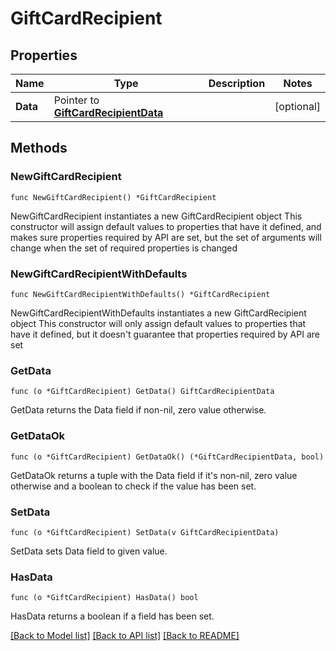 # GiftCardRecipient

## Properties

Name | Type | Description | Notes
------------ | ------------- | ------------- | -------------
**Data** | Pointer to [**GiftCardRecipientData**](GiftCardRecipientData.md) |  | [optional] 

## Methods

### NewGiftCardRecipient

`func NewGiftCardRecipient() *GiftCardRecipient`

NewGiftCardRecipient instantiates a new GiftCardRecipient object
This constructor will assign default values to properties that have it defined,
and makes sure properties required by API are set, but the set of arguments
will change when the set of required properties is changed

### NewGiftCardRecipientWithDefaults

`func NewGiftCardRecipientWithDefaults() *GiftCardRecipient`

NewGiftCardRecipientWithDefaults instantiates a new GiftCardRecipient object
This constructor will only assign default values to properties that have it defined,
but it doesn't guarantee that properties required by API are set

### GetData

`func (o *GiftCardRecipient) GetData() GiftCardRecipientData`

GetData returns the Data field if non-nil, zero value otherwise.

### GetDataOk

`func (o *GiftCardRecipient) GetDataOk() (*GiftCardRecipientData, bool)`

GetDataOk returns a tuple with the Data field if it's non-nil, zero value otherwise
and a boolean to check if the value has been set.

### SetData

`func (o *GiftCardRecipient) SetData(v GiftCardRecipientData)`

SetData sets Data field to given value.

### HasData

`func (o *GiftCardRecipient) HasData() bool`

HasData returns a boolean if a field has been set.


[[Back to Model list]](../README.md#documentation-for-models) [[Back to API list]](../README.md#documentation-for-api-endpoints) [[Back to README]](../README.md)


